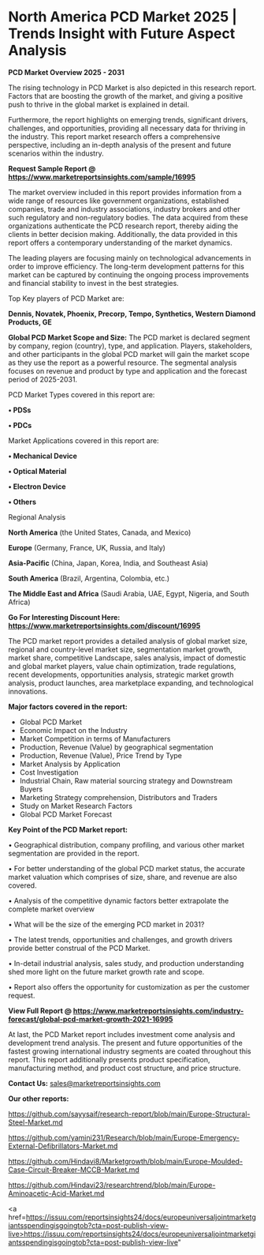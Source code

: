 # North America PCD Market 2025 | Trends Insight with Future Aspect Analysis

<Strong> PCD Market Overview 2025 - 2031</strong>

The rising technology in PCD Market is also depicted in this research report. Factors that are boosting the growth of the market, and giving a positive push to thrive in the global market is explained in detail.

Furthermore, the report highlights on emerging trends, significant drivers, challenges, and opportunities, providing all necessary data for thriving in the industry. This report market research offers a comprehensive perspective, including an in-depth analysis of the present and future scenarios within the industry.

<strong>Request Sample Report @ <a href=https://www.marketreportsinsights.com/sample/16995>https://www.marketreportsinsights.com/sample/16995</a></strong>

The market overview included in this report provides information from a wide range of resources like government organizations, established companies, trade and industry associations, industry brokers and other such regulatory and non-regulatory bodies. The data acquired from these organizations authenticate the PCD research report, thereby aiding the clients in better decision making. Additionally, the data provided in this report offers a contemporary understanding of the market dynamics.

The leading players are focusing mainly on technological advancements in order to improve efficiency. The long-term development patterns for this market can be captured by continuing the ongoing process improvements and financial stability to invest in the best strategies.

Top Key players of PCD Market are:

<strong>Dennis, Novatek, Phoenix, Precorp, Tempo, Synthetics, Western Diamond Products, GE</strong>

<strong><b>Global PCD Market Scope and Size:</b></strong>
The PCD market is declared segment by company, region (country), type, and application. Players, stakeholders, and other participants in the global PCD market will gain the market scope as they use the report as a powerful resource. The segmental analysis focuses on revenue and product by type and application and the forecast period of 2025-2031.

PCD Market Types covered in this report are:

<strong>• PDSs

• PDCs</strong>

Market Applications covered in this report are:

<strong>• Mechanical Device

• Optical Material

• Electron Device

• Others</strong> 

Regional Analysis

<strong>North America</strong> (the United States, Canada, and Mexico)

<strong>Europe</strong> (Germany, France, UK, Russia, and Italy)

<strong>Asia-Pacific</strong> (China, Japan, Korea, India, and Southeast Asia)

<strong>South America</strong> (Brazil, Argentina, Colombia, etc.)

<strong>The Middle East and Africa</strong> (Saudi Arabia, UAE, Egypt, Nigeria, and South Africa)

<strong>Go For Interesting Discount Here: <a href=https://www.marketreportsinsights.com/discount/16995>https://www.marketreportsinsights.com/discount/16995</a></strong>

The PCD market report provides a detailed analysis of global market size, regional and country-level market size, segmentation market growth, market share, competitive Landscape, sales analysis, impact of domestic and global market players, value chain optimization, trade regulations, recent developments, opportunities analysis, strategic market growth analysis, product launches, area marketplace expanding, and technological innovations.

<strong><b>Major factors covered in the report:</b></strong>
<ul>
  <li>Global PCD Market </li>
  <li>Economic Impact on the Industry</li>
  <li>Market Competition in terms of Manufacturers</li>
  <li>Production, Revenue (Value) by geographical segmentation</li>
  <li>Production, Revenue (Value), Price Trend by Type</li>
  <li>Market Analysis by Application</li>
  <li>Cost Investigation</li>
  <li>Industrial Chain, Raw material sourcing strategy and Downstream Buyers</li>
  <li>Marketing Strategy comprehension, Distributors and Traders</li>
  <li>Study on Market Research Factors</li>
  <li>Global PCD Market Forecast</li>
</ul>

<strong><b>Key Point of the PCD Market report:</b></strong>

• Geographical distribution, company profiling, and various other market segmentation are provided in the report.

• For better understanding of the global PCD market status, the accurate market valuation which comprises of size, share, and revenue are also covered.

• Analysis of the competitive dynamic factors better extrapolate the complete market overview

• What will be the size of the emerging PCD market in 2031?

• The latest trends, opportunities and challenges, and growth drivers provide better construal of the PCD Market.

• In-detail industrial analysis, sales study, and production understanding shed more light on the future market growth rate and scope.

• Report also offers the opportunity for customization as per the customer request.

<strong><b>View Full Report @ <a href=https://www.marketreportsinsights.com/industry-forecast/global-pcd-market-growth-2021-16995>https://www.marketreportsinsights.com/industry-forecast/global-pcd-market-growth-2021-16995</a></b></strong>


At last, the PCD Market report includes investment come analysis and development trend analysis. The present and future opportunities of the fastest growing international industry segments are coated throughout this report. This report additionally presents product specification, manufacturing method, and product cost structure, and price structure.

<strong>Contact Us:</strong>
sales@marketreportsinsights.com

<strong>Our other reports:</strong>

<a href=https://github.com/sayysaif/research-report/blob/main/Europe-Structural-Steel-Market.md>https://github.com/sayysaif/research-report/blob/main/Europe-Structural-Steel-Market.md</a>

<a href=https://github.com/yamini231/Research/blob/main/Europe-Emergency-External-Defibrillators-Market.md>https://github.com/yamini231/Research/blob/main/Europe-Emergency-External-Defibrillators-Market.md</a>

<a href=https://github.com/Hindavi8/Marketgrowth/blob/main/Europe-Moulded-Case-Circuit-Breaker-MCCB-Market.md>https://github.com/Hindavi8/Marketgrowth/blob/main/Europe-Moulded-Case-Circuit-Breaker-MCCB-Market.md</a>

<a href=https://github.com/Hindavi23/researchtrend/blob/main/Europe-Aminoacetic-Acid-Market.md>https://github.com/Hindavi23/researchtrend/blob/main/Europe-Aminoacetic-Acid-Market.md</a>

<a href=https://issuu.com/reportsinsights24/docs/europeuniversaljointmarketgiantsspendingisgoingtob?cta=post-publish-view-live>https://issuu.com/reportsinsights24/docs/europeuniversaljointmarketgiantsspendingisgoingtob?cta=post-publish-view-live</a>"
